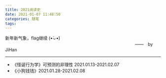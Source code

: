 ```yaml
---
title: 2021阅读史
date: 2021-01-07 11:48:50
categories: 随笔
tags:
---
```


新年新气象，flag继续 (•̀⌄•́)
　　　　　　　　　　　　　　　　　　　　　　　　　　　　　　——　by JiHan
* * *
<!-- more -->

* 《怪诞行为学》可预测的非理性 2021.01.13-2021.02.07
* 《小狗钱钱》2021.01.28-2021.02.08